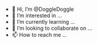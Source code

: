 - 👋 Hi, I’m @DoggleDoggle
- 👀 I’m interested in ...
- 🌱 I’m currently learning ...
- 💞️ I’m looking to collaborate on ...
- 📫 How to reach me ...

<!---
DoggleDoggle/DoggleDoggle is a ✨ special ✨ repository because its `README.md` (this file) appears on your GitHub profile.
You can click the Preview link to take a look at your changes.
--->
